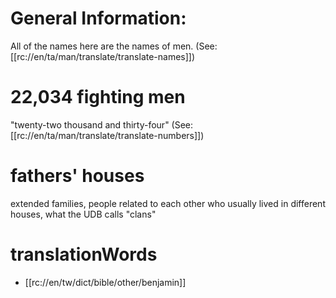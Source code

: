 # General Information:

All of the names here are the names of men. (See: [[rc://en/ta/man/translate/translate-names]])

# 22,034 fighting men

"twenty-two thousand and thirty-four" (See: [[rc://en/ta/man/translate/translate-numbers]])

# fathers' houses

extended families, people related to each other who usually lived in different houses, what the UDB calls "clans"

# translationWords

* [[rc://en/tw/dict/bible/other/benjamin]]